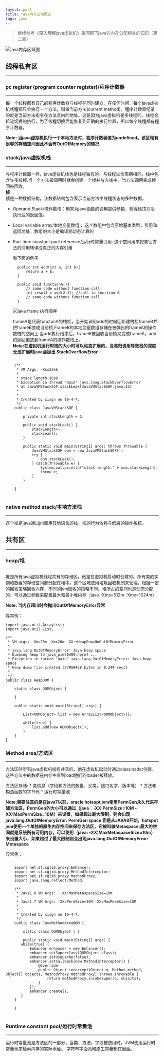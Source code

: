 ```yaml
---
layout: post
title: java内存区域概述
tags: java
---
```


> 继续参考《深入理解java虚拟机》来回顾下java的内存分配相关的知识（第二章）

![java内存区域图](http://coding-geek.com/wp-content/uploads/2015/04/jvm_memory_overview.jpg)


## 线程私有区

---

### pc register (program counter register)/程序计数器

---

每一个线程都有自己的程序计数器与线程在同时建立，在任何时间，每个java虚拟机线程都只会执行一个方法，叫做当前方法(current method)，程序计数器纪录的就是当前方法指令在方法区内的地址。这是因为java虚拟机是多线程的，线程会轮流切换的执行，为了线程切换后能恢复到正确的执行位置，所以每个线程都有程序计数器。


__Note: 当java虚拟机执行一个本地方法时，程序计数器值为undefined。该区域有足够的存储空间因此不会有OutOfMemory的情况.__


### stack/java虚拟机栈

---

与程序计数器一样，java虚拟机栈也是线程独有的，与线程生命周期相同，栈中包含许多栈桢.当一个方法被调用时就会创建一个桢并放入栈中，当方法调用完成桢回被回收。
<br/>__桢__<br/>
帧是一种数据结构，该数据结构包含表示当前方法中线程状态的多种数据。

* Operand Stack/操作数栈：用来为java函数的调用提供参数，获得栈顶方法执行后的返回值。
* Local variable array/本地变量数组：	这个数组中包含原始基本类型，引用和返回地址，数组的大小是编译期动态计算的
* Run-time constant pool reference/运行时常量引用: 这个空间用来把象征方法的引用转译成真正的内存引用

	看下面的例子
	
		public int add(int a, int b){
  			return a + b;
		}

		public void functionA(){
			// some code without function call
  			int result = add(2,3); //call to function B
			// some code without function call
		}
		
	![java frame 执行顺序](http://coding-geek.com/wp-content/uploads/2015/04/state_of_jvm_method_stack.jpg)
	
	frameA是代表functonA的栈桢，当开始调用add的时候回新建栈桢frameB并把frameB变成当前桢,FrameB的本地变量数组存储在被弹出的frameA的操作数栈的空间上.当add执行结束后，frameB被回收当前桢又变成frameA，add的返回值放到frameA的操作数栈上。
	<br>__Note:在虚拟机运行时栈的大小时可以动态扩展的，当递归调用导致栈的深度无法扩展时java会抛出 StackOverflowError.__
	
<pre><code>
    /**
     * VM Args: -Xss256k
     *
     * stack length:1898
     * Exception in thread "main" java.lang.StackOverflowError
     * at JavaVMStackSOF.stackLeak(JavaVMStackSOF.java:12)
     *
     *
     * Created by xiagn on 16-4-7.
     */
    public class JavaVMStackSOF {

        private int stackLength = 1;

        public void stackLeak() {
            stackLength++;
            stackLeak();
        }

        public static void main(String[] args) throws Throwable {
            JavaVMStackSOF oom = new JavaVMStackSOF();
            try {
                oom.stackLeak();
            } catch(Throwable e) {
                System.out.println("stack length:" + oom.stackLength);
                throw e;
            }
        }

    }
</code> </pre>
		
### native method stack/本地方法栈

---

这个栈是java通过jni调用其他语言的栈，栈的行为依赖与低层的操作系统。


## 共有区

---

### heap/堆

---
堆是所有java虚拟机线程共有的存储区，他是在虚拟机启动时创建的。所有类的实例和数组的存储空间都分配在堆中。这个区域使用垃圾回收机制来管理，根据一定的回收策略回收内存，不同的jvm回收的策略不同。堆所占的空间也是动态分配的，可以通过参数来配置最大和最小堆内存（java -Xms=512m -Xmx=1024m）

__Note: 当内存超出时会抛出OutOfMemoryError异常__

异常例：

	import java.util.ArrayList;
	import java.util.List;

	/**
 	 * VM args: -Xms20m -Xmx20m -XX:+HeapDumpOnOutOfMemoryError
 	 *
 	 * java.lang.OutOfMemoryError: Java heap space
 	 * Dumping heap to java_pid70499.hprof ...
 	 * Exception in thread "main" java.lang.OutOfMemoryError: Java heap space
 	 * Heap dump file created [27959428 bytes in 0.244 secs]
 	 *
 	 */
	public class HeapOOM {

    	static class OOMObject {

    	}

    	public static void main(String[] args) {

        	List<OOMObject> list = new ArrayList<OOMObject>();

        	while(true) {
            	list.add(new OOMObject());
        	}
    	}
	}

### Method area/方法区

---

方法区时所有java虚拟机线程共享的，他在虚拟机启动时通过classloader创建。这些方法中的数据在内存中直到load他们的loader被释放。

方法区存储:
	* 类信息（字段和方法的数量，父类，接口名字，版本等）
	* 方法和构造函数的字节码
	* 运行时常量池

__Note:需要注意的是在java7以前，oracle hotsopt jvm使用PermGen永久代来存储方法区，PermGen的大小可以通过（java：-XX:PermSize=10M -XX:MaxPermSize=10M）来设置，如果超过最大限制，则会出现 java.lang.OutOfMemoryError: PermGen space
但是从JAVA8开始，hotspot jvm使用一个单独的原生内存空间来保存方法区，它被叫做Metaspace,最大的空间就是系统所有可用内存，可以使用（java: -XX:MaxMetaspaceSize=10m）来设置大小，如果超过了最大限制则会出现java.lang.OutOfMemoryError: Metaspace__

异常例：

<pre><code>
	import net.sf.cglib.proxy.Enhancer;
	import net.sf.cglib.proxy.MethodInterceptor;
	import net.sf.cglib.proxy.MethodProxy;
	import java.lang.reflect.Method;

	/**
 	 * Java1.8 VM Args:  -XX:MaxMetaspaceSize=10m
 	 * 
 	 * Java1.7 VM Args: -XX:PermSize=10M -XX:MaxPermSize=10M
 	 *
 	 *
 	 * Created by xiagn on 16-4-7.
 	 */
	public class JavaMethodAreaOOM {

   		static class OOMObject { }

   		public static void main(String[] args) {
       while(true) {
           Enhancer enhancer = new Enhancer();
           enhancer.setSuperclass(OOMObject.class);
           enhancer.setUseCache(false);
           enhancer.setCallback(new MethodInterceptor() {
               @Override
               public Object intercept(Object o, Method method, Object[] objects, MethodProxy methodProxy) throws Throwable {
                   return methodProxy.invokeSuper(o, objects);
               }
           });
           enhancer.create();
       }
   	}

	}
</code> </pre>

	
### Runtime constant pool/运行时常量池

---

运行时常量池是方法区的一部分，当类，方法，字段被使用时，JVM使用运行时常量池来检索内存的实际地址。
字符串字面亮和原生常量都在里面。



	
	
    